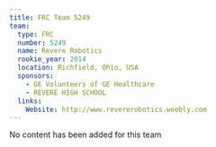 ```yaml
---
title: FRC Team 5249
team:
  type: FRC
  number: 5249
  name: Revere Robotics
  rookie_year: 2014
  location: Richfield, Ohio, USA
  sponsors:
    - GE Volunteers of GE Healthcare
    - REVERE HIGH SCHOOL
  links:
    Website: http://www.revererobotics.weebly.com
---
```

No content has been added for this team